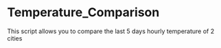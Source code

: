 # Temperature_Comparison
This script allows you to compare the last 5 days hourly temperature of 2 cities
